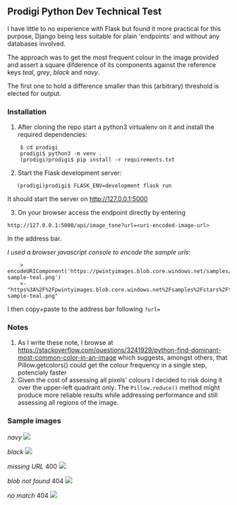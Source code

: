 ## Prodigi Python Dev Technical Test

I have little to no experience with Flask but found it more practical for this purpose, 
Django being less suitable for plain 'endpoints' and without any databases involved.

The approach was to get the most frequent colour in the image provided and assert a square difderence of its components against the reference keys _teal_, _grey_, _black_ and _navy_.

The first one to hold a difference smaller than this (arbitrary) threshold is elected for output.


### Installation

1. After cloning the repo start a python3 virtualenv on it and install the required dependencies:
```
    $ cd prodigi
    prodigi$ python3 -m venv .
    (prodigi)prodigi$ pip install -r requirements.txt
```
2. Start the Flask development server:
```
   (prodigi)prodigi$ FLASK_ENV=development flask run 
``` 
It should start the server on http://127.0.0.1:5000

3. On your browser access the endpoint directly by entering

```http://127.0.0.1:5000/api/image_tone?url=<uri-encoded-image-url>```

In the address bar.

_I used a browser javascript console to encode the sample urls_:
```
    > encodeURIComponent('https://pwintyimages.blob.core.windows.net/samples/stars/test-sample-teal.png')
    <- "https%3A%2F%2Fpwintyimages.blob.core.windows.net%2Fsamples%2Fstars%2Ftest-sample-teal.png"
```
I then copy+paste to the address bar following `?url=`



### Notes
1. As I write these note, I browse at https://stackoverflow.com/questions/3241929/python-find-dominant-most-common-color-in-an-image 
which suggests, amongst others, that Pillow.getcolors() could get the colour frequency in a single step, potencialy faster
2. Given the cost of assessing all pixels' colours I decided to risk doing it over the upper-left quadrant only. 
The `Pillow.reduce()` method might produce more reliable results while addressing performance and still assessing all regions of the image. 

### Sample images
_navy_
![](navy.png)

_black_
![](black.png)

_missing URL_ 400
![](missing400.png)

_blob not found_ 404
![](error404.png)

_no match_ 404
![](nomatch404.png)
